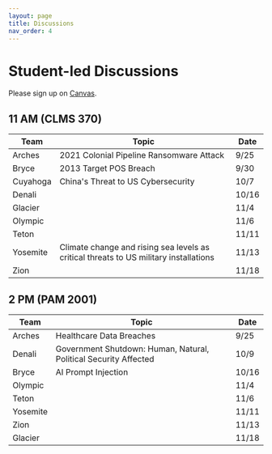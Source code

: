 ```yaml
---
layout: page
title: Discussions
nav_order: 4
---
```


# Student-led Discussions

Please sign up on [Canvas](https://canvas.vt.edu/).

## 11 AM (CLMS 370)

| Team     | Topic | Date |
|----------|-------|------|
| Arches   | 2021 Colonial Pipeline Ransomware Attack | 9/25 |
| Bryce    | 2013 Target POS Breach | 9/30 |
| Cuyahoga | China's Threat to US Cybersecurity | 10/7 |
| Denali   |       |  10/16    |
| Glacier  |       |  11/4    |
| Olympic  |       |  11/6    |
| Teton    |       |  11/11    |
| Yosemite | Climate change and rising sea levels as critical threats to US military installations |  11/13    |
| Zion     |       |  11/18    |

## 2 PM (PAM 2001)

| Team     | Topic | Date |
|----------|-------|------|
| Arches   | Healthcare Data Breaches | 9/25 |
| Denali   | Government Shutdown: Human, Natural, Political Security Affected |  10/9    |
| Bryce    | AI Prompt Injection |  10/16    |
| Olympic  |       |  11/4    |
| Teton    |       |  11/6    |
| Yosemite |       |  11/11    |
| Zion     |       |  11/13    |
| Glacier  |  |  11/18    |